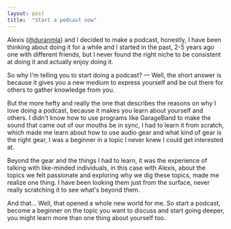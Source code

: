 ```yaml
---
layout: post
title:  "Start a podcast now"
---
```


Alexis ([@duranmla](http://twitter.com/duranmla)) and I decided to make a podcast, honestly, I have been thinking about doing it for a while and I started in the past, 2-5 years ago one with different friends, but I never found the right niche to be consistent at doing it and actually enjoy doing it.

So why I'm telling you to start doing a podcast? — Well, the short answer is because it gives you a new medium to express yourself and be out there for others to gather knowledge from you.

But the more hefty and really the one that describes the reasons on why I love doing a podcast, because it makes you learn about yourself and others. I didn't know how to use programs like GarageBand to make the sound that came out of our mouths be in sync, I had to learn it from scratch, which made me learn about how to use audio gear and what kind of gear is the right gear, I was a beginner in a topic I never knew I could get interested at.

Beyond the gear and the things I had to learn, it was the experience of talking with like-minded individuals, in this case with Alexis, about the topics we felt passionate and exploring why we dig these topics, made me realize one thing. I have been looking them just from the surface, never really scratching it to see what's beyond them.

And that... Well, that opened a whole new world for me. So start a podcast, become a beginner on the topic you want to discuss and start going deeper, you might learn more than one thing about yourself too.
